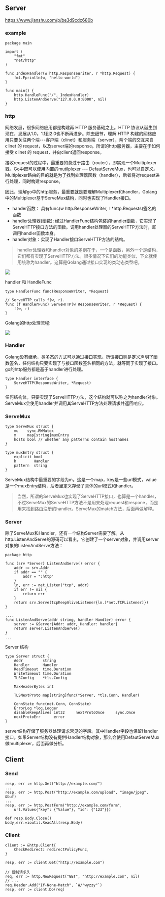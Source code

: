 ## Server

https://www.jianshu.com/p/be3d9cdc680b

### example
```
package main

import (
    "fmt"
    "net/http"
)

func IndexHandler(w http.ResponseWriter, r *http.Request) {
    fmt.Fprintln(w, "hello world")
}

func main() {
    http.HandleFunc("/", IndexHandler)
    http.ListenAndServe("127.0.0.0:8000", nil)
}
```

### http
网络发展，很多网络应用都是构建再 HTTP 服务基础之上。HTTP 协议从诞生到现在，发展从1.0，1.1到2.0也不断再进步。除去细节，理解 HTTP 构建的网络应用只要关注两个端---客户端（clinet）和服务端（server），两个端的交互来自 clinet 的 request，以及server端的response。所谓的http服务器，主要在于如何接受 clinet 的 request，并向client返回response。

接收request的过程中，最重要的莫过于路由（router），即实现一个Multiplexer器。Go中既可以使用内置的mutilplexer --- DefautServeMux，也可以自定义。Multiplexer路由的目的就是为了找到处理器函数（handler），后者将对request进行处理，同时构建response。

因此，理解go中的http服务，最重要就是要理解Multiplexer和handler，Golang中的Multiplexer基于ServeMux结构，同时也实现了Handler接口。


* hander函数： 具有func(w http.ResponseWriter, r \*http.Requests)签名的函数
* handler处理器(函数): 经过HandlerFunc结构包装的handler函数，它实现了ServeHTTP接口方法的函数。调用handler处理器的ServeHTTP方法时，即调用handler函数本身。
* handler对象：实现了Handler接口ServeHTTP方法的结构。


> handler处理器和handler对象的差别在于，一个是函数，另外一个是结构，它们都有实现了ServeHTTP方法。很多情况下它们的功能类似，下文就使用统称为handler。这算是Golang通过接口实现的类动态类型吧。

![](./img/handler.jpeg)

handler 和 HandleFunc
```
type HandlerFunc func(ResponseWriter, *Request)

// ServeHTTP calls f(w, r).
func (f HandlerFunc) ServeHTTP(w ResponseWriter, r *Request) {
	f(w, r)
}
```

Golang的http处理流程:

![](./img/http_flow.png)


### Handler
Golang没有继承，类多态的方式可以通过接口实现。所谓接口则是定义声明了函数签名，任何结构只要实现了与接口函数签名相同的方法，就等同于实现了接口。go的http服务都是基于handler进行处理。
```
type Handler interface {
    ServeHTTP(ResponseWriter, *Request)
}
```

任何结构体，只要实现了ServeHTTP方法，这个结构就可以称之为handler对象。ServeMux会使用handler并调用其ServeHTTP方法处理请求并返回响应。


### ServeMux
```
type ServeMux struct {
	mu    sync.RWMutex
	m     map[string]muxEntry
	hosts bool // whether any patterns contain hostnames
}

type muxEntry struct {
	explicit bool
	h        Handler
	pattern  string
}
```
ServeMux结构中最重要的字段为m，这是一个map，key是一些url模式，value是一个muxEntry结构，后者里定义存储了具体的url模式和handler。

> 当然，所谓的ServeMux也实现了ServeHTTP接口，也算是一个handler，不过ServeMux的ServeHTTP方法不是用来处理request和respone，而是用来找到路由注册的handler。ServeMux的match方法，后面再做解释。


### Server
 除了ServeMux和Handler，还有一个结构Server需要了解。从http.ListenAndServe的源码可以看出，它创建了一个server对象，并调用server对象的ListenAndServe方法：
```
package http

func (srv *Server) ListenAndServe() error {
	addr := srv.Addr
	if addr == "" {
		addr = ":http"
	}
	ln, err := net.Listen("tcp", addr)
	if err != nil {
		return err
	}
	return srv.Serve(tcpKeepAliveListener{ln.(*net.TCPListener)})
}

....
func ListenAndServe(addr string, handler Handler) error {
	server := &Server{Addr: addr, Handler: handler}
	return server.ListenAndServe()
}
...

```

Server 结构
```
type Server struct {
    Addr         string        
    Handler      Handler       
    ReadTimeout  time.Duration
    WriteTimeout time.Duration
    TLSConfig    *tls.Config   

    MaxHeaderBytes int

    TLSNextProto map[string]func(*Server, *tls.Conn, Handler)

    ConnState func(net.Conn, ConnState)
    ErrorLog *log.Logger
    disableKeepAlives int32     nextProtoOnce     sync.Once
    nextProtoErr      error     
}
```
server结构存储了服务器处理请求常见的字段。其中Handler字段也保留Handler接口。如果Server结构没有提供Handler结构对象，那么会使用DefautServeMux做multiplexer，后面再做分析。

## Client

### Send
```
resp, err := http.Get("http://example.com/")
...
resp, err := http.Post("http://example.com/upload", "image/jpeg", &buf)
...
resp, err := http.PostForm("http://example.com/form",
	url.Values{"key": {"Value"}, "id": {"123"}})

def resp.Body.Close()
body,err:=ioutil.ReadAll(resp.Body)
```

### Client
```
client := &http.Client{
	CheckRedirect: redirectPolicyFunc,
}
	
resp, err := client.Get("http://example.com")

// 控制请求头
req, err := http.NewRequest("GET", "http://example.com", nil)
// ...
req.Header.Add("If-None-Match", `W/"wyzzy"`)
resp, err := client.Do(req)
```

